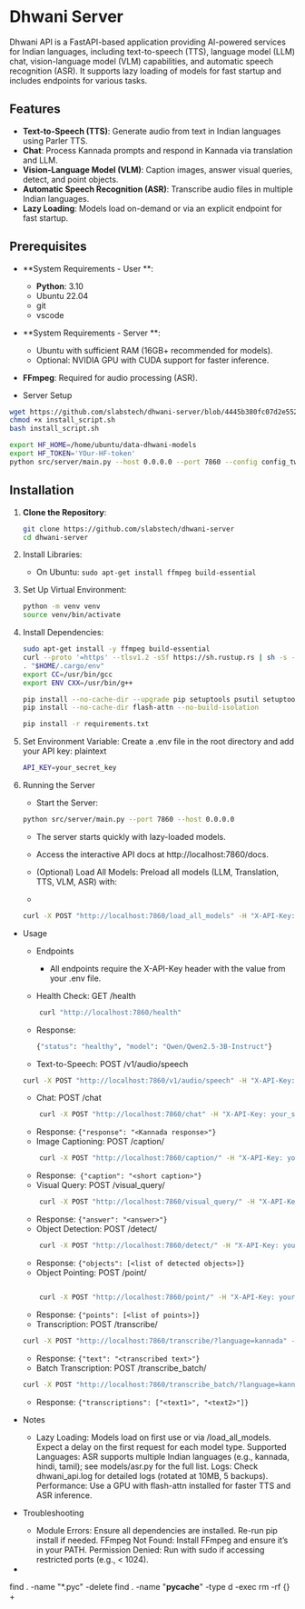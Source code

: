 # Dhwani Server

Dhwani API is a FastAPI-based application providing AI-powered services for Indian languages, including text-to-speech (TTS), language model (LLM) chat, vision-language model (VLM) capabilities, and automatic speech recognition (ASR). It supports lazy loading of models for fast startup and includes endpoints for various tasks.

## Features
- **Text-to-Speech (TTS)**: Generate audio from text in Indian languages using Parler TTS.
- **Chat**: Process Kannada prompts and respond in Kannada via translation and LLM.
- **Vision-Language Model (VLM)**: Caption images, answer visual queries, detect, and point objects.
- **Automatic Speech Recognition (ASR)**: Transcribe audio files in multiple Indian languages.
- **Lazy Loading**: Models load on-demand or via an explicit endpoint for fast startup.

## Prerequisites
- **System Requirements - User **:
    - **Python**: 3.10
    - Ubuntu 22.04
    - git 
    - vscode
- **System Requirements - Server **:
  - Ubuntu with sufficient RAM (16GB+ recommended for models).
  - Optional: NVIDIA GPU with CUDA support for faster inference.
- **FFmpeg**: Required for audio processing (ASR).

- Server Setup
```bash
wget https://github.com/slabstech/dhwani-server/blob/4445b380fc07d2e552cd98776465ee751b7e9997/install_script.sh
chmod +x install_script.sh
bash install_script.sh

export HF_HOME=/home/ubuntu/data-dhwani-models
export HF_TOKEN='YOur-HF-token'
python src/server/main.py --host 0.0.0.0 --port 7860 --config config_two
```
## Installation

1. **Clone the Repository**:
   ```bash
   git clone https://github.com/slabstech/dhwani-server
   cd dhwani-server
   ```

2. Install Libraries:
    - On Ubuntu: ```sudo apt-get install ffmpeg build-essential```

3. Set Up Virtual Environment:
    ```bash
    python -m venv venv
    source venv/bin/activate 
    ```
4. Install Dependencies:
    ```bash
    sudo apt-get install -y ffmpeg build-essential
    curl --proto '=https' --tlsv1.2 -sSf https://sh.rustup.rs | sh -s -- -y --no-modify-path --profile minimal
    . "$HOME/.cargo/env"
    export CC=/usr/bin/gcc
    export ENV CXX=/usr/bin/g++
    ```
    ```bash
    pip install --no-cache-dir --upgrade pip setuptools psutil setuptools-rust torch==2.6.0
    pip install --no-cache-dir flash-attn --no-build-isolation
    ```

    ```bash
    pip install -r requirements.txt
    ```
    
4. Set Environment Variable:
    Create a .env file in the root directory and add your API key:
    plaintext
    ```bash
    API_KEY=your_secret_key
    ```

5. Running the Server
    - Start the Server:
    ```bash
    python src/server/main.py --port 7860 --host 0.0.0.0
    ```

    - The server starts quickly with lazy-loaded models.
    - Access the interactive API docs at http://localhost:7860/docs.
    
    - (Optional) Load All Models:
    Preload all models (LLM, Translation, TTS, VLM, ASR) with:
    - 
    ```bash
    curl -X POST "http://localhost:7860/load_all_models" -H "X-API-Key: your_secret_key"
    ```

- Usage
    - Endpoints
        - All endpoints require the X-API-Key header with the value from your .env file.

    -    Health Check: GET /health
    ```bash
        curl "http://localhost:7860/health"
    ```
    - Response: 
        ```bash 
        {"status": "healthy", "model": "Qwen/Qwen2.5-3B-Instruct"}
        ```
    
    - Text-to-Speech: POST /v1/audio/speech
    ```  bash
    curl -X POST "http://localhost:7860/v1/audio/speech" -H "X-API-Key: your_secret_key" -H "Content-Type: application/json" -d '{"input": "ನಮಸ್ಕಾರ", "voice": "Female voice", "model": "ai4bharat/indic-parler-tts", "response_format": "mp3"}' --output speech.mp3
    ```
    - Chat: POST /chat
    ``` bash
        curl -X POST "http://localhost:7860/chat" -H "X-API-Key: your_secret_key" -H "Content-Type: application/json" -d '{"prompt": "ನೀವು ಹೇಗಿದ್ದೀರಿ?"}'
    ```

    - Response: 
            ```{"response": "<Kannada response>"}```
    - Image Captioning: POST /caption/
    ```bash
        curl -X POST "http://localhost:7860/caption/" -H "X-API-Key: your_secret_key" -F "file=@image.jpg" -F "length=short"
    ```
    - Response:``` {"caption": "<short caption>"}```
    - Visual Query: POST /visual_query/
    ```bash
        curl -X POST "http://localhost:7860/visual_query/" -H "X-API-Key: your_secret_key" -F "file=@image.jpg" -F "query=What is this?"
    ```
    - Response: ```{"answer": "<answer>"}```
    - Object Detection: POST /detect/
    ```bash
        curl -X POST "http://localhost:7860/detect/" -H "X-API-Key: your_secret_key" -F "file=@image.jpg" -F "object_type=face"
    ```
    - Response: ```{"objects": [<list of detected objects>]}```
    - Object Pointing: POST /point/
    ```bash

        curl -X POST "http://localhost:7860/point/" -H "X-API-Key: your_secret_key" -F "file=@image.jpg" -F "object_type=person"
    ```
    - Response: ```{"points": [<list of points>]}```
    - Transcription: POST /transcribe/
    ```bash
    curl -X POST "http://localhost:7860/transcribe/?language=kannada" -H "X-API-Key: your_secret_key" -F "file=@audio.wav"
    ```
    - Response: ```{"text": "<transcribed text>"}```
    - Batch Transcription: POST /transcribe_batch/
    ```bash
    curl -X POST "http://localhost:7860/transcribe_batch/?language=kannada" -H "X-API-Key: your_secret_key" -F "files=@audio1.wav" -F "files=@audio2.mp3"
    ```
    - Response: ```{"transcriptions": ["<text1>", "<text2>"]}```

- Notes
    - Lazy Loading: Models load on first use or via /load_all_models. Expect a delay on the first request for each model type.
    Supported Languages: ASR supports multiple Indian languages (e.g., kannada, hindi, tamil); see models/asr.py for the full list.
    Logs: Check dhwani_api.log for detailed logs (rotated at 10MB, 5 backups).
    Performance: Use a GPU with flash-attn installed for faster TTS and ASR inference.

- Troubleshooting

    - Module Errors: Ensure all dependencies are installed. Re-run pip install if needed.
    FFmpeg Not Found: Install FFmpeg and ensure it’s in your PATH.
    Permission Denied: Run with sudo if accessing restricted ports (e.g., < 1024).



- 
find . -name "*.pyc" -delete
find . -name "__pycache__" -type d -exec rm -rf {} +